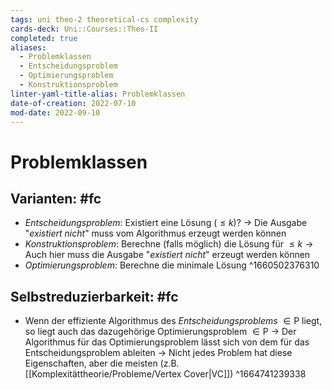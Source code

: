 ```yaml
---
tags: uni theo-2 theoretical-cs complexity
cards-deck: Uni::Courses::Theo-II
completed: true
aliases:
  - Problemklassen
  - Entscheidungsproblem
  - Optimierungsproblem
  - Konstruktionsproblem
linter-yaml-title-alias: Problemklassen
date-of-creation: 2022-07-10
mod-date: 2022-09-10
---
```


# Problemklassen

## Varianten: #fc
- *Entscheidungsproblem*: Existiert eine Lösung ($\leq k$)?
	→ Die Ausgabe "*existiert nicht*" muss vom Algorithmus erzeugt werden können
- *Konstruktionsproblem*: Berechne (falls möglich) die Lösung für $\leq k$
	→ Auch hier muss die Ausgabe "*existiert nicht*" erzeugt werden können
- *Optimierungsproblem*: Berechne die minimale Lösung
^1660502376310

## Selbstreduzierbarkeit: #fc
- Wenn der effiziente Algorithmus des *Entscheidungsproblems* $\in\text{P}$ liegt, so liegt auch das dazugehörige Optimierungsproblem $\in\text{P}$
	→ Der Algorithmus für das Optimierungsproblem lässt sich von dem für das Entscheidungsproblem ableiten
	→ Nicht jedes Problem hat diese Eigenschaften, aber die meisten (z.B. [[Komplexitättheorie/Probleme/Vertex Cover|VC]])
^1664741239338
